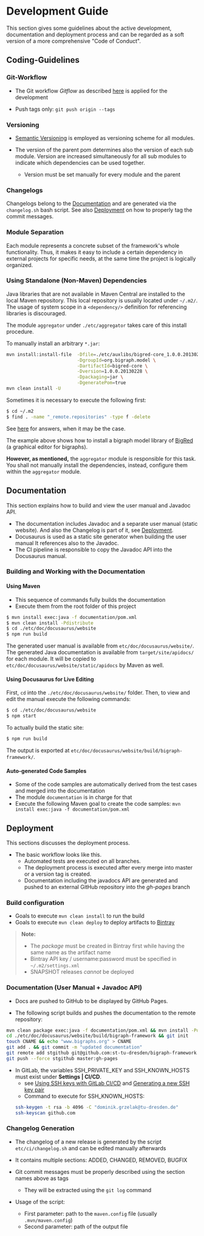 # Development Guide

This section gives some guidelines about the active development, documentation and deployment process and can be regarded as a soft version of a more comprehensive "Code of Conduct".

## Coding-Guidelines

### Git-Workflow
- The Git workflow *Gitflow* as described [here](https://www.atlassian.com/git/tutorials/comparing-workflows/gitflow-workflow) is applied for the development 

- Push tags only: `git push origin --tags`

### Versioning

- [Semantic Versioning](https://semver.org/) is employed as versioning scheme for all modules.

- The version of the parent pom determines also the version of each sub module.
  Version are increased simultaneously for all sub modules to indicate which dependencies
  can be used together.
    - Version must be set manually for every module and the parent

### Changelogs

Changelogs belong to the [Documentation](#Documentation) and are generated via the `changelog.sh` bash script. See also [Deployment](#Deployment) on how to properly tag the commit messages.

### Module Separation

Each module represents a concrete subset of the framework's whole functionality.
Thus, it makes it easy to include a certain dependency in external projects for
specific needs, at the same time the project is logically organized.

<!-- _v3: current -->
<!-- _v5: cdo migrated model -->
<!-- _v6: with extra BBigraph container object -->

### Using Standalone (Non-Maven) Dependencies

Java libraries that are not available in Maven Central are installed to the local Maven repository.
This local repository is usually located under `~/.m2/`.
The usage of system scope in a `<dependency/>` definition for referencing libraries is discouraged.

The module `aggregator` under `./etc/aggregator` takes care of this install procedure.

To manually install an arbitrary `*.jar`:
```bash
mvn install:install-file  -Dfile=./etc/auxlibs/bigred-core_1.0.0.20130228.jar \
                          -DgroupId=org.bigraph.model \
                          -DartifactId=bigred-core \
                          -Dversion=1.0.0.20130228 \
                          -Dpackaging=jar \
                          -DgeneratePom=true
mvn clean install -U
```

Sometimes it is necessary to execute the following first:
```bash
$ cd ~/.m2
$ find . -name "_remote.repositories" -type f -delete
```
See [here](https://stackoverflow.com/questions/16866978/maven-cant-find-my-local-artifacts/) for answers, when it may be the case.

The example above shows how to install a bigraph model library of [BigRed]() (a graphical editor for bigraphs).

**However, as mentioned,** the `aggregator` module is responsible for this task.
You shall not manually install the dependencies, instead, configure them within the `aggregator` module.

## Documentation

This section explains how to build and view the user manual and Javadoc API.

- The documentation includes Javadoc and a separate user manual (static website).
And also the Changelog is part of it, see [Deployment](#Deployment).
- Docusaurus is used as a static site generator when building the user manual
It references also to the Javadoc.
- The CI pipeline is responsible to copy the Javadoc API into the Docusaurus manual.



###  Building and Working with the Documentation

#### Using Maven

- This sequence of commands fully builds the documentation
- Execute them from the root folder of this project

```bash
$ mvn install exec:java -f documentation/pom.xml
$ mvn clean install -Pdistribute
$ cd ./etc/doc/docusaurus/website
$ npm run build
```

The generated user manual is available from `etc/doc/docusaurus/website/`.
The generated Java documentation is available from `target/site/apidocs/` for each module.
It will be copied to `etc/doc/docusaurus/website/static/apidocs` by Maven as well.

#### Using Docusaurus for Live Editing

First, `cd` into the `./etc/doc/docusaurus/website/` folder.
Then, to view and edit the manual execute the following commands:

```bash
$ cd ./etc/doc/docusaurus/website
$ npm start
```
To actually build the static site:
```bash
$ npm run build
```
The output is exported at `etc/doc/docusaurus/website/build/bigraph-framework/`.

#### Auto-generated Code Samples

- Some of the code samples are automatically derived from the test cases and merged into the documentation
- The module `documentation` is in charge for that
- Execute the following Maven goal to create the code samples: `mvn install exec:java -f documentation/pom.xml`

## Deployment

This sections discusses the deployment process.

- The basic workflow looks like this.
  - Automated tests are executed on all branches.
  - The deployment process is executed after every merge into master or a 
    version tag is created.
  - Documentation including the javadocs API are generated and pushed to an
    external GitHub repository into the *gh-pages* branch

### Build configuration

- Goals to execute `mvn clean install` to run the build
- Goals to execute `mvn clean deploy` to deploy artifacts to [Bintray](https://bintray.com/)

> **Note:**
> 
> - The *package* must be created in Bintray first while having the same name as the artifact name
> - Bintray API key / username:password must be specified in `~/.m2/settings.xml`
> - SNAPSHOT releases *cannot* be deployed

### Documentation (User Manual + Javadoc API)

- Docs are pushed to GitHub to be displayed by GitHub Pages.


- The following script builds and pushes the documentation to the remote repository:
```bash
mvn clean package exec:java -f documentation/pom.xml && mvn install -Pdistribute
cd ./etc/doc/docusaurus/website/build/bigraph-framework && git init
touch CNAME && echo "www.bigraphs.org" > CNAME
git add . && git commit -m "updated documentation"
git remote add stgithub git@github.com:st-tu-dresden/bigraph-framework.git
git push --force stgithub master:gh-pages
```
- In GitLab, the variables SSH_PRIVATE_KEY and SSH_KNOWN_HOSTS must exist under **Settings | CI/CD**.
    - see [Using SSH keys with GitLab CI/CD](https://docs.gitlab.com/ee/ci/ssh_keys/)
    and [Generating a new SSH key pair](https://docs.gitlab.com/ee/ssh/#generating-a-new-ssh-key-pair)
    - Command to execute for SSH_KNOWN_HOSTS:
    ```bash
    ssh-keygen -t rsa -b 4096 -C "dominik.grzelak@tu-dresden.de"
    ssh-keyscan github.com
    ```

### Changelog Generation

- The changelog of a new release is generated by the script `etc/ci/changelog.sh` and can be edited
manually afterwards
- It contains multiple sections: ADDED, CHANGED, REMOVED, BUGFIX
- Git commit messages must be properly described using the section names
above as tags
    - They will be extracted using the `git log` command
  
- Usage of the script:
    - First parameter: path to the `maven.config` file (usually `.mvn/maven.config`)
    - Second parameter: path of the output file



<!-- - **Legacy Approach** -->
<!--     - The project contains a second remote repository pointing to [GitHub/st-tu-dresden](https://github.com/st-tu-dresden/) -->
<!--         - Command to add a remote -->
<!--         ```bash -->
<!--         # HTTPS -->
<!--         git remote add stgithub https://github.com/st-tu-dresden/bigraph-framework.git -->
<!--         # SSH (preferred) -->
<!--         git remote add stgithub git@github.com:st-tu-dresden/bigraph-framework.git -->
<!--         ``` -->
<!--     - We use `subtree push` to transfer the user manual to the *gh-pages* branch on GitHub. -->
<!--     - As mentioned above, the full documentation is located at `etc/doc/docusaurus/website/build/bigraph-framework/`. -->
<!--     - Command to execute: -->
<!--         ```bash -->
<!--         git subtree push --prefix <PATH-TO-MANUAL> <SECOND-REMOTE> gh-pages -->
<!--         git subtree push --prefix etc/doc/docusaurus/website/build stgithub gh-pages -->
<!--         ``` -->